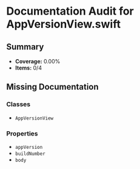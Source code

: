 # Documentation Audit for AppVersionView.swift

## Summary

- **Coverage:** 0.00%
- **Items:** 0/4

## Missing Documentation

### Classes
- `AppVersionView`

### Properties
- `appVersion`
- `buildNumber`
- `body`
